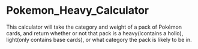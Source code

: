 # Pokemon_Heavy_Calculator
This calculator will take the category and weight of a pack of Pokémon cards, and return whether or not that pack is a heavy(lcontains a hollo), light(only contains base cards), or what category the pack is likely to be in.
